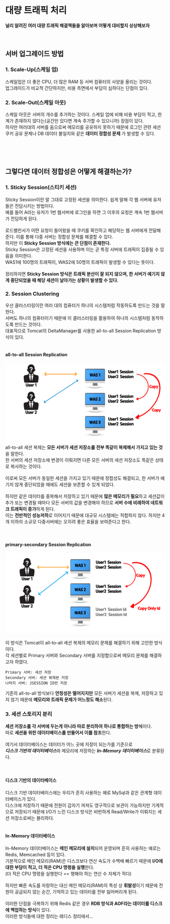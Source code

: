 # 대량 트래픽 처리
**널리 알려진 여러 대량 트래픽 해결책들을 알아보며 어떻게 대비할지 상상해보자**
<br/>
<br/>
<br/>

## 서버 업그레이드 방법
### 1. Scale-Up(스케일 업)
스케일업은 더 좋은 CPU, 더 많은 RAM 등 서버 컴퓨터의 사양을 올리는 것이다.  
업그레이드가 비교적 간단하지만, 비용 측면에서 부담이 심하다는 단점이 있다.

### 2. Scale-Out(스케일 아웃)
스케일 아웃은 서버의 개수를 추가하는 것이다. 스케일 업에 비해 비용 부담이 적고, 한계가 존재하지 않다는(공간만 있다면 계속 추가할 수 있으니까) 장점이 있다.  
하지만 여러대의 서버를 둠으로써 메모리를 공유하지 못하기 때문에 로그인 관련 세션 쿠키 공유 문제나 DB 데이터 불일치와 같은 **데이터 정합성 문제** 가 발생할 수 있다.

<br/>
<br/>
<br/>

## 그렇다면 데이터 정합성은 어떻게 해결하는가?
### 1. Sticky Session(스티키 세션)
Sticky Session이란 말 그대로 고정된 세션을 의미한다. 쉽게 말해 각 웹 서버에 유저들은 전담시키는 방법이다.  
예를 들어 A라는 유저가 1번 웹서버에 로그인을 하면 그 이후의 요청은 계속 1번 웹서버가 전담하게 된다.  
<br>
로드밸런서가 어떤 요청이 들어왔을 때 쿠키를 확인하고 해당하는 웹 서버에게 전달해 준다. 이를 통해 다중 서버는 정합성 문제를 해결할 수 있다.  
하지만 이 **Sticky Session 방식에는 큰 단점이 존재한다.**
<br>
Sticky Session은 고정된 세션을 사용하며 이는 곧 특정 서버에 트래픽이 집중될 수 있음을 의미한다.  
WAS1에 100명의 트래픽이, WAS2에 50명의 트래픽이 발생할 수 있다는 뜻이다.  
<br>
정리하자면 **Sticky Session 방식은 트래픽 분산이 잘 되지 않으며, 한 서버가 예기치 않게 중단되었을 때 해당 세션이 날아가는 상황이 발생할 수 있다.**

### 2. Session Clustering
우선 클러스터링이란 여러 대의 컴퓨터가 하나의 시스템처럼 작동하도록 만드는 것을 말한다.  
서버도 하나의 컴퓨터이기 때문에 이 클러스터링을 활용하여 하나의 시스템처럼 동작하도록 만드는 것이다.  
대표적으로 Tomcat의 DeltaManager를 사용한 all-to-all Session Replication 방식이 있다.  
<br>

#### all-to-all Session Replication  

![all-to-allSessionReplication](../resource/all-to-allSessionReplication.png)
<br>
all-to-all 세션 복제는 **모든 서버가 세션 저장소를 전부 똑같이 복제해서 가지고 있는 것**을 말한다.  
한 서버의 세션 저장소에 변경이 이뤄지면 다른 모든 서버의 세션 저장소도 똑같은 상태로 복사하는 것이다.  
<br>
이로써 모든 서버가 동일한 세션을 가지고 있기 때문에 정합성도 해결되고, 한 서버가 예기치 않게 중단되었을 때에도 세션을 보존할 수 있게 되었다.  
<br>
하지만 같은 데이터를 중복해서 저장하고 있기 때문에 **많은 메모리가 필요**하고 세션값이 추가 또는 변경될 때마다 모든 서버의 값을 변경해야 하므로 **서버 수에 비례하여 네트워크 트래픽이 증가**하게 된다.  
이는 **전반적인 성능저하**로 이어지기 때문에 대규모 시스템에는 적합하지 않다. 하지만 4개 이하의 소규모 다중서버에는 오히려 좋은 효율을 보여준다고 한다.  
<br>
<br>
#### primary-secondary Session Replication

![primary-secondarySessionReplication](../resource/primary-secondary.png)  
<br>
이 방식은 Tomcat이 all-to-all 세션 복제의 메모리 문제를 해결하기 위해 고안한 방식이다.  
각 세션별로 Primary 서버와 Secondary 서버를 지정함으로써 메모리 문제를 해결하고자 하였다.

    Primary 서버: 세션 저장
    Secondary 서버: 세션 복제본 저장
    나머지 서버: JSESSION ID만 저장

기존의 all-to-all 방식보다 **안정성은 떨어지지만** 모든 서버가 세션을 복제, 저장하고 있지 않기 때문에 **메모리와 트래픽 문제가 어느정도 해소**된다.  

### 3. 세션 스토리지 분리
**세션 저장소를 각 서버에 두는게 아니라 따로 분리하여 하나로 통합하는 방식**이다.  
따로 **세션을 위한 데이터베이스를 만들어서 이를 참조**한다.  
<br>
여기서 데이터베이스는 데이터가 어느 곳에 저장이 되는가를 기준으로  
***디스크 기반의 데이터베이스***와 메모리에 저장하는 ***In-Memory 데이터베이스***로 분류된다.  
<br>
<br>
#### 디스크 기반의 데이터베이스
디스크 기반 데이터베이스에는 우리가 흔히 사용하는 예로 MySql과 같은 관계형 데이터베이스가 있다.  
디스크에 저장하기 때문에 전원이 갑자기 꺼져도 영구적으로 보관이 가능하지만 기계적으로 저장되기 때문에 I/O가 느린 디스크 방식은 비번하게 Read/Write가 이뤄지는 세션 저장소로써는 불리하다.  
<br>

#### In-Memory 데이터베이스
In-Memory 데이터베이스는 **메인 메모리에 설치**되어 운영되며 흔히 사용하는 예로는 Redis, Memcached 등이 있다.  
기본적으로 메인 메모리(RAM)은 디스크보다 연산 속도가 수백배 빠르기 때문에 **I/O에 대한 부담이 적고, 더 적은 CPU 명령을 실행**한다.  
(더 적은 CPU 명령을 실행한다 == 행해야 하는 연산 수 자체가 적다)  
<br>
하지만 빠른 속도를 자랑하는 대신 메인 메모리(RAM)의 특성 상 **휘발성**이기 때문에 전원이 공급되지 않는 순간, 기억하고 있는 데이터를 전부 잃어버리게 된다.  
<br>
이러한 단점을 극복하기 위해 Redis 같은 경우 **RDB 방식과 AOF라는 데이터를 디스크에 백업하는 방식**이 있다.  
이러한 방식들에 대한 정리는 레디스 정리에서...